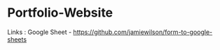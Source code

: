 # Portfolio-Website



Links : 
Google Sheet - https://github.com/jamiewilson/form-to-google-sheets

